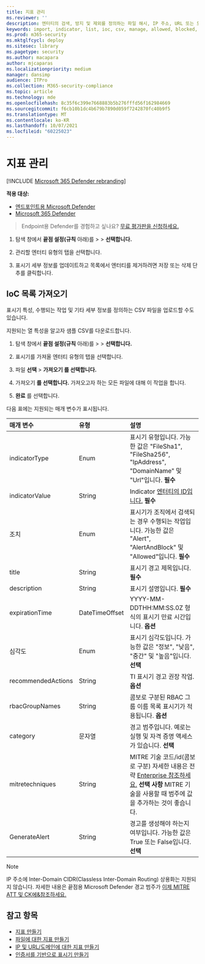 ```yaml
---
title: 지표 관리
ms.reviewer: ''
description: 엔터티의 검색, 방지 및 제외를 정의하는 파일 해시, IP 주소, URL 또는 도메인에 대한 표시기를 관리합니다.
keywords: import, indicator, list, ioc, csv, manage, allowed, blocked, block, clean, malicious, file hash, ip address, urls, domain
ms.prod: m365-security
ms.mktglfcycl: deploy
ms.sitesec: library
ms.pagetype: security
ms.author: macapara
author: mjcaparas
ms.localizationpriority: medium
manager: dansimp
audience: ITPro
ms.collection: M365-security-compliance
ms.topic: article
ms.technology: mde
ms.openlocfilehash: 8c35f6c399e7668883b5b276fffd56f162984669
ms.sourcegitcommit: f6cb10b1dc4b679b7890d059f7242870fc40b9f5
ms.translationtype: MT
ms.contentlocale: ko-KR
ms.lasthandoff: 10/07/2021
ms.locfileid: "60225023"
---
```

# <a name="manage-indicators"></a>지표 관리

[!INCLUDE [Microsoft 365 Defender rebranding](../../includes/microsoft-defender.md)]


**적용 대상:**
- [엔드포인트용 Microsoft Defender](https://go.microsoft.com/fwlink/p/?linkid=2154037)
- [Microsoft 365 Defender](https://go.microsoft.com/fwlink/?linkid=2118804)


> Endpoint용 Defender를 경험하고 싶나요? [무료 평가판을 신청하세요.](https://www.microsoft.com/WindowsForBusiness/windows-atp?ocid=docs-wdatp-automationexclusionlist-abovefoldlink)

1. 탐색 창에서 **끝점 설정(규칙** 아래)를 \>  \>  **선택합니다.**

2. 관리할 엔터티 유형의 탭을 선택합니다.

3. 표시기 세부 정보를 업데이트하고  목록에서  엔터티를 제거하려면 저장 또는 삭제 단추를 클릭합니다.

## <a name="import-a-list-of-iocs"></a>IoC 목록 가져오기

표시기 특성, 수행되는 작업 및 기타 세부 정보를 정의하는 CSV 파일을 업로드할 수도 있습니다.

지원되는 열 특성을 알고자 샘플 CSV를 다운로드합니다.

1. 탐색 창에서 **끝점 설정(규칙** 아래)를 \>  \>  **선택합니다.**

2. 표시기를 가져올 엔터티 유형의 탭을 선택합니다.

3. 파일 **선택** \> **가져오기 를 선택합니다.**

4. 가져오기 **를 선택합니다.** 가져오고자 하는 모든 파일에 대해 이 작업을 합니다.

5. **완료** 를 선택합니다.

다음 표에는 지원되는 매개 변수가 표시됩니다.

매개 변수|유형|설명
:---|:---|:---
indicatorType|Enum|표시기 유형입니다. 가능한 값은 "FileSha1", "FileSha256", "IpAddress", "DomainName" 및 "Url"입니다. **필수**
indicatorValue|String|Indicator [엔터티의 ID입니다.](ti-indicator.md) **필수**
조치|Enum|표시기가 조직에서 검색되는 경우 수행되는 작업입니다. 가능한 값은 "Alert", "AlertAndBlock" 및 "Allowed"입니다. **필수**
title|String|표시기 경고 제목입니다. **필수**
description|String| 표시기 설명입니다. **필수**
expirationTime|DateTimeOffset|YYYY-MM-DDTHH:MM:SS.0Z 형식의 표시기 만료 시간입니다. **옵션**
심각도|Enum|표시기 심각도입니다. 가능한 값은 "정보", "낮음", "중간" 및 "높음"입니다. **선택**
recommendedActions|String|TI 표시기 경고 권장 작업. **옵션**
rbacGroupNames|String|콤보로 구분된 RBAC 그룹 이름 목록 표시기가 적용됩니다. **옵션**
category|문자열|경고 범주입니다. 예로는 실행 및 자격 증명 액세스가 있습니다. **선택**
mitretechniques|String|MITRE 기술 코드/id(콤보로 구분) 자세한 내용은 전략 [Enterprise 참조하세요.](https://attack.mitre.org/tactics/enterprise/) **선택 사항** MITRE 기술을 사용할 때 범주에 값을 추가하는 것이 좋습니다.
GenerateAlert|String|경고를 생성해야 하는지 여부입니다. 가능한 값은 True 또는 False입니다. **선택**



> [!NOTE]
> IP 주소에 Inter-Domain CIDR(Classless Inter-Domain Routing) 상용화는 지원되지 않습니다.
자세한 내용은 끝점용 Microsoft Defender 경고 범주가 [이제 MITRE ATT 및 CK에&참조하세요.](https://techcommunity.microsoft.com/t5/microsoft-defender-for-endpoint/microsoft-defender-atp-alert-categories-are-now-aligned-with/ba-p/732748)

## <a name="see-also"></a>참고 항목

- [지표 만들기](manage-indicators.md)
- [파일에 대한 지표 만들기](indicator-file.md)
- [IP 및 URL/도메인에 대한 지표 만들기](indicator-ip-domain.md)
- [인증서를 기반으로 표시기 만들기](indicator-certificates.md)
